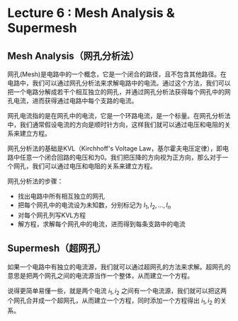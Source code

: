 # Lecture 6 : Mesh Analysis & Supermesh

## Mesh Analysis（网孔分析法）

网孔(Mesh)是电路中的一个概念，它是一个闭合的路径，且不包含其他路径。在电路中，我们可以通过网孔分析法来求解电路中的电流。通过这个方法，我们可以把一个电路分解成若干个相互独立的网孔，并通过网孔分析法获得每个网孔中的网孔电流，进而获得通过电路中每个支路的电流。

网孔电流指的是在网孔中的电流，它是一个环路电流，是一个标量。在网孔分析法中，我们通常假设电流的方向是顺时针方向，这样我们就可以通过电压和电阻的关系来建立方程。

网孔分析法的基础是KVL（Kirchhoff's Voltage Law，基尔霍夫电压定律），即电路中任意一个闭合回路的电压和为0。我们把压降的方向视为正方向，那么对于一个网孔，我们可以通过电压和电阻的关系来建立方程。

网孔分析法的步骤：

- 找出电路中所有相互独立的网孔
- 把每个网孔中的电流设为未知数，分别标记为 $I_1, I_2, \dots, I_n$
- 对每个网孔列写KVL方程
- 解方程，求解每个网孔中的电流，进而得到每条支路中的电流

## Supermesh（超网孔）

如果一个电路中有独立的电流源，我们就可以通过超网孔的方法来求解。超网孔的意思是把两个网孔之间的电流源当作一个整体，从而建立一个方程。

说得更简单易懂一些，就是两个电流 $i_1, i_2$ 之间有一个电流源，我们就可以把这两个网孔合并成一个超网孔，从而建立一个方程，同时添加一个方程得出 $i_1, i_2$ 的关系。